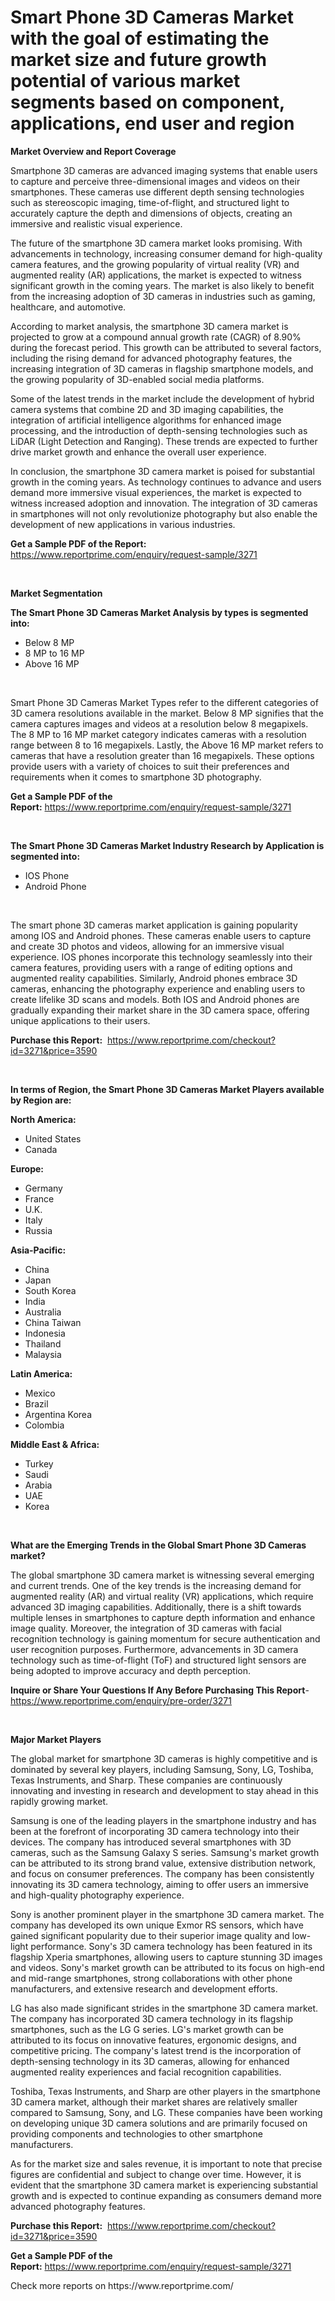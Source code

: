 <p><h1>Smart Phone 3D Cameras Market with the goal of estimating the market size and future growth potential of various market segments based on component, applications, end user and region</h1></p><p><strong>Market Overview and Report Coverage</strong></p>
<p><p>Smartphone 3D cameras are advanced imaging systems that enable users to capture and perceive three-dimensional images and videos on their smartphones. These cameras use different depth sensing technologies such as stereoscopic imaging, time-of-flight, and structured light to accurately capture the depth and dimensions of objects, creating an immersive and realistic visual experience.</p><p>The future of the smartphone 3D camera market looks promising. With advancements in technology, increasing consumer demand for high-quality camera features, and the growing popularity of virtual reality (VR) and augmented reality (AR) applications, the market is expected to witness significant growth in the coming years. The market is also likely to benefit from the increasing adoption of 3D cameras in industries such as gaming, healthcare, and automotive.</p><p>According to market analysis, the smartphone 3D camera market is projected to grow at a compound annual growth rate (CAGR) of 8.90% during the forecast period. This growth can be attributed to several factors, including the rising demand for advanced photography features, the increasing integration of 3D cameras in flagship smartphone models, and the growing popularity of 3D-enabled social media platforms.</p><p>Some of the latest trends in the market include the development of hybrid camera systems that combine 2D and 3D imaging capabilities, the integration of artificial intelligence algorithms for enhanced image processing, and the introduction of depth-sensing technologies such as LiDAR (Light Detection and Ranging). These trends are expected to further drive market growth and enhance the overall user experience.</p><p>In conclusion, the smartphone 3D camera market is poised for substantial growth in the coming years. As technology continues to advance and users demand more immersive visual experiences, the market is expected to witness increased adoption and innovation. The integration of 3D cameras in smartphones will not only revolutionize photography but also enable the development of new applications in various industries.</p></p>
<p><strong>Get a Sample PDF of the Report:</strong> <a href="https://www.reportprime.com/enquiry/request-sample/3271">https://www.reportprime.com/enquiry/request-sample/3271</a></p>
<p>&nbsp;</p>
<p><strong>Market Segmentation</strong></p>
<p><strong>The Smart Phone 3D Cameras Market Analysis by types is segmented into:</strong></p>
<p><ul><li>Below 8 MP</li><li>8 MP to 16 MP</li><li>Above 16 MP</li></ul></p>
<p>&nbsp;</p>
<p><p>Smart Phone 3D Cameras Market Types refer to the different categories of 3D camera resolutions available in the market. Below 8 MP signifies that the camera captures images and videos at a resolution below 8 megapixels. The 8 MP to 16 MP market category indicates cameras with a resolution range between 8 to 16 megapixels. Lastly, the Above 16 MP market refers to cameras that have a resolution greater than 16 megapixels. These options provide users with a variety of choices to suit their preferences and requirements when it comes to smartphone 3D photography.</p></p>
<p><strong>Get a Sample PDF of the Report:</strong>&nbsp;<a href="https://www.reportprime.com/enquiry/request-sample/3271">https://www.reportprime.com/enquiry/request-sample/3271</a></p>
<p>&nbsp;</p>
<p><strong>The Smart Phone 3D Cameras Market Industry Research by Application is segmented into:</strong></p>
<p><ul><li>IOS Phone</li><li>Android Phone</li></ul></p>
<p>&nbsp;</p>
<p><p>The smart phone 3D cameras market application is gaining popularity among IOS and Android phones. These cameras enable users to capture and create 3D photos and videos, allowing for an immersive visual experience. IOS phones incorporate this technology seamlessly into their camera features, providing users with a range of editing options and augmented reality capabilities. Similarly, Android phones embrace 3D cameras, enhancing the photography experience and enabling users to create lifelike 3D scans and models. Both IOS and Android phones are gradually expanding their market share in the 3D camera space, offering unique applications to their users.</p></p>
<p><strong>Purchase this Report:</strong>&nbsp; <a href="https://www.reportprime.com/checkout?id=3271&price=3590">https://www.reportprime.com/checkout?id=3271&price=3590</a></p>
<p>&nbsp;</p>
<p><strong>In terms of Region, the Smart Phone 3D Cameras Market Players available by Region are:</strong></p>
<p>
    <p> <strong> North America: </strong>
        <ul>
            <li>United States</li>
            <li>Canada</li>
        </ul>
        </p> 
    <p> <strong> Europe: </strong>
        <ul>
            <li>Germany</li>
            <li>France</li>
            <li>U.K.</li>
            <li>Italy</li>
            <li>Russia</li>
        </ul>
        </p> 
    <p> <strong> Asia-Pacific: </strong>
        <ul>
            <li>China</li>
            <li>Japan</li>
            <li>South Korea</li>
            <li>India</li>
            <li>Australia</li>
            <li>China Taiwan</li>
            <li>Indonesia</li>
            <li>Thailand</li>
            <li>Malaysia</li>
        </ul>
        </p> 
    <p> <strong> Latin America: </strong>
        <ul>
            <li>Mexico</li>
            <li>Brazil</li>
            <li>Argentina Korea</li>
            <li>Colombia</li>
        </ul>
        </p> 
    <p> <strong> Middle East & Africa: </strong>
        <ul>
            <li>Turkey</li>
            <li>Saudi</li>
            <li>Arabia</li>
            <li>UAE</li>
            <li>Korea</li>
        </ul>
    </p>
    </p>
<p>&nbsp;</p>
<p><strong>What are the Emerging Trends in the Global Smart Phone 3D Cameras market?</strong></p>
<p><p>The global smartphone 3D camera market is witnessing several emerging and current trends. One of the key trends is the increasing demand for augmented reality (AR) and virtual reality (VR) applications, which require advanced 3D imaging capabilities. Additionally, there is a shift towards multiple lenses in smartphones to capture depth information and enhance image quality. Moreover, the integration of 3D cameras with facial recognition technology is gaining momentum for secure authentication and user recognition purposes. Furthermore, advancements in 3D camera technology such as time-of-flight (ToF) and structured light sensors are being adopted to improve accuracy and depth perception.</p></p>
<p><strong>Inquire or Share Your Questions If Any Before Purchasing This Report</strong>- <a href="https://www.reportprime.com/enquiry/pre-order/3271">https://www.reportprime.com/enquiry/pre-order/3271</a></p>
<p>&nbsp;</p>
<p><strong>Major Market Players</strong></p>
<p><p>The global market for smartphone 3D cameras is highly competitive and is dominated by several key players, including Samsung, Sony, LG, Toshiba, Texas Instruments, and Sharp. These companies are continuously innovating and investing in research and development to stay ahead in this rapidly growing market.</p><p>Samsung is one of the leading players in the smartphone industry and has been at the forefront of incorporating 3D camera technology into their devices. The company has introduced several smartphones with 3D cameras, such as the Samsung Galaxy S series. Samsung's market growth can be attributed to its strong brand value, extensive distribution network, and focus on consumer preferences. The company has been consistently innovating its 3D camera technology, aiming to offer users an immersive and high-quality photography experience.</p><p>Sony is another prominent player in the smartphone 3D camera market. The company has developed its own unique Exmor RS sensors, which have gained significant popularity due to their superior image quality and low-light performance. Sony's 3D camera technology has been featured in its flagship Xperia smartphones, allowing users to capture stunning 3D images and videos. Sony's market growth can be attributed to its focus on high-end and mid-range smartphones, strong collaborations with other phone manufacturers, and extensive research and development efforts.</p><p>LG has also made significant strides in the smartphone 3D camera market. The company has incorporated 3D camera technology in its flagship smartphones, such as the LG G series. LG's market growth can be attributed to its focus on innovative features, ergonomic designs, and competitive pricing. The company's latest trend is the incorporation of depth-sensing technology in its 3D cameras, allowing for enhanced augmented reality experiences and facial recognition capabilities.</p><p>Toshiba, Texas Instruments, and Sharp are other players in the smartphone 3D camera market, although their market shares are relatively smaller compared to Samsung, Sony, and LG. These companies have been working on developing unique 3D camera solutions and are primarily focused on providing components and technologies to other smartphone manufacturers.</p><p>As for the market size and sales revenue, it is important to note that precise figures are confidential and subject to change over time. However, it is evident that the smartphone 3D camera market is experiencing substantial growth and is expected to continue expanding as consumers demand more advanced photography features.</p></p>
<p><strong>Purchase this Report:</strong>&nbsp;&nbsp;<a href="https://www.reportprime.com/checkout?id=3271&price=3590">https://www.reportprime.com/checkout?id=3271&price=3590</a></p>
<p></p>
<p><strong>Get a Sample PDF of the Report:</strong>&nbsp;<a href="https://www.reportprime.com/enquiry/request-sample/3271">https://www.reportprime.com/enquiry/request-sample/3271</a></p>
<p>Check more reports on https://www.reportprime.com/</p>